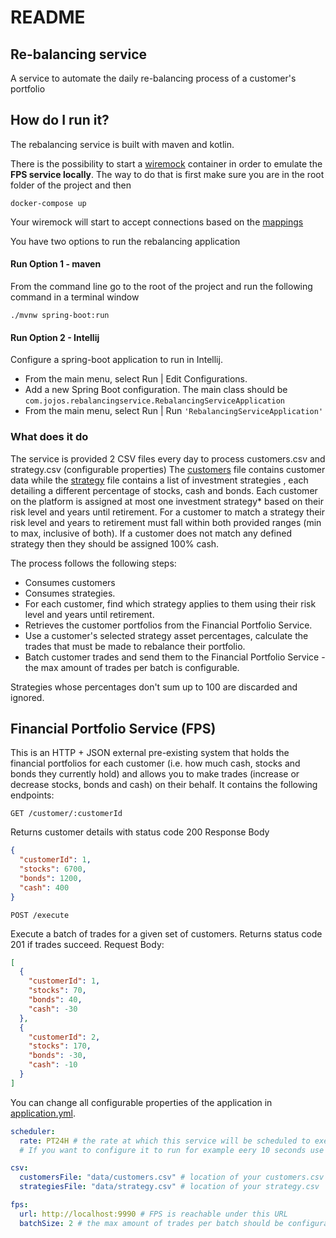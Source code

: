 # README

## Re-balancing service

A service to automate the daily re-balancing process of a customer's portfolio

## How do I run it?

The rebalancing service is built with maven and kotlin.

There is the possibility to start a [wiremock](./wiremock) container in order to emulate the **FPS service locally**.
The way to do that is first make sure you are in the
root folder of the project and then
```shell
docker-compose up
```

Your wiremock will start to accept connections based on the [mappings](./wiremock/mappings)

You have two options to run the rebalancing application

#### Run Option 1 - maven

From the command line go to the root of the project and run the following command in a terminal window

```shell
./mvnw spring-boot:run
```

#### Run Option 2 - Intellij

Configure a spring-boot application to run in Intellij.

- From the main menu, select Run | Edit Configurations.
- Add a new Spring Boot configuration. The main class should be `com.jojos.rebalancingservice.RebalancingServiceApplication`
- From the main menu, select Run | Run `'RebalancingServiceApplication'`

### What does it do

The service is provided 2 CSV files every day to process customers.csv and strategy.csv (configurable properties)
The [customers](./data/customers.csv) file contains customer data while the [strategy](./data/strategy.csv) file contains a list of investment strategies , each
detailing a different percentage of stocks, cash and bonds. Each customer on the platform is assigned at most one investment strategy* based on their risk level
and years until retirement. For a customer to match a strategy their risk level and years to retirement must fall within both provided ranges (min to max,
inclusive of both). If a customer does not match any defined strategy then they should be assigned 100% cash.

The process follows the following steps:

- Consumes customers
- Consumes strategies.
- For each customer, find which strategy applies to them using their risk level and years until retirement.
- Retrieves the customer portfolios from the Financial Portfolio Service.
- Use a customer's selected strategy asset percentages, calculate the trades that must be made to rebalance their portfolio.
- Batch customer trades and send them to the Financial Portfolio Service - the max amount of trades per batch is configurable.

Strategies whose percentages don't sum up to 100 are discarded and ignored.

## Financial Portfolio Service (FPS)

This is an HTTP + JSON external pre-existing system that holds the financial portfolios for each customer (i.e. how much cash, stocks and bonds they currently
hold) and allows you to make trades (increase or decrease stocks, bonds and cash) on their behalf. It contains the following endpoints:

```http request
GET /customer/:customerId
```

Returns customer details with status code 200 Response Body

```json
{
  "customerId": 1,
  "stocks": 6700,
  "bonds": 1200,
  "cash": 400
}
```

```http request
POST /execute
```

Execute a batch of trades for a given set of customers. Returns status code 201 if trades succeed. Request Body:

```json
[
  {
    "customerId": 1,
    "stocks": 70,
    "bonds": 40,
    "cash": -30
  },
  {
    "customerId": 2,
    "stocks": 170,
    "bonds": -30,
    "cash": -10
  }
]
```

You can change all configurable properties of the application in
[application.yml](./src/main/resources/application.yml).

```yaml
scheduler:
  rate: PT24H # the rate at which this service will be scheduled to execute. Currently configured for every 24 hours
  # If you want to configure it to run for example eery 10 seconds use "PT10S"

csv:
  customersFile: "data/customers.csv" # location of your customers.csv
  strategiesFile: "data/strategy.csv" # location of your strategy.csv

fps:
  url: http://localhost:9990 # FPS is reachable under this URL
  batchSize: 2 # the max amount of trades per batch should be configurable
```


